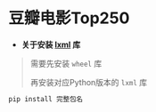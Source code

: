 # 豆瓣电影Top250
* **关于安装 [lxml](https://pypi.org/project/lxml/#files) 库**

> 需要先安装 `wheel` 库
> 
> 再安装对应Python版本的 `lxml` 库

```bash
pip install 完整包名
```
